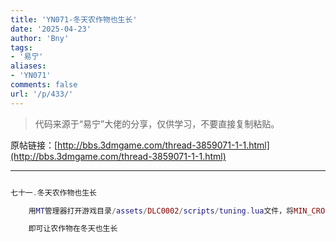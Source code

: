 ```yaml
---
title: 'YN071-冬天农作物也生长'
date: '2025-04-23'
author: 'Bny'
tags:
- '易宁'
aliases:
- 'YN071'
comments: false
url: '/p/433/'
---
```


> 代码来源于“易宁”大佬的分享，仅供学习，不要直接复制粘贴。

原帖链接：[http://bbs.3dmgame.com/thread-3859071-1-1.html](http://bbs.3dmgame.com/thread-3859071-1-1.html)

---

```lua  

七十一.冬天农作物也生长

	用MT管理器打开游戏目录/assets/DLC0002/scripts/tuning.lua文件，将MIN_CROP_GROW_TEMP = 5,替换为MIN_CROP_GROW_TEMP = -100,

	即可让农作物在冬天也生长

```  


